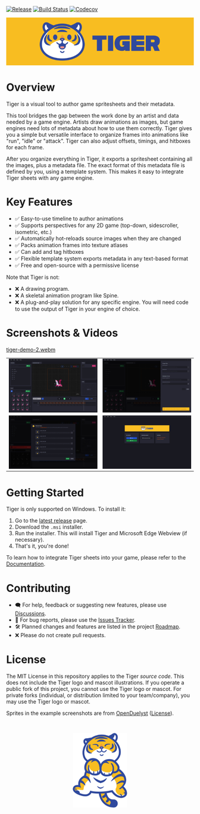 [![Release](https://img.shields.io/github/v/release/agersant/tiger)](https://github.com/agersant/tiger/releases/latest) [![Build Status](https://img.shields.io/github/actions/workflow/status/agersant/tiger/ci.yml)](https://github.com/agersant/tiger/actions) [![Codecov](https://codecov.io/gh/agersant/tiger/branch/master/graph/badge.svg?token=Ekd9mm2Wii)](https://codecov.io/gh/agersant/tiger)

![Tiger Logo](res/readme/logo.svg?raw=true "Tiger")

# Overview

Tiger is a visual tool to author game spritesheets and their metadata.

This tool bridges the gap between the work done by an artist and data needed by a game engine. Artists draw animations as images, but game engines need lots of metadata about how to use them correctly. Tiger gives you a simple but versatile interface to organize frames into animations like "run", "idle" or "attack". Tiger can also adjust offsets, timings, and hitboxes for each frame.

After you organize everything in Tiger, it exports a spritesheet containing all the images, plus a metadata file. The exact format of this metadata file is defined by you, using a template system. This makes it easy to integrate Tiger sheets with any game engine.

# Key Features

- ✅ Easy-to-use timeline to author animations
- ✅ Supports perspectives for any 2D game (top-down, sidescroller, isometric, etc.)
- ✅ Automatically hot-reloads source images when they are changed
- ✅ Packs animation frames into texture atlases
- ✅ Can add and tag hitboxes
- ✅ Flexible template system exports metadata in any text-based format
- ✅ Free and open-source with a permissive license

Note that Tiger is not:

- ❌ A drawing program.
- ❌ A skeletal animation program like Spine.
- ❌ A plug-and-play solution for any specific engine. You will need code to use the output of Tiger in your engine of choice.

# Screenshots & Videos

[tiger-demo-2.webm](https://user-images.githubusercontent.com/817256/223934634-59958844-6763-4e87-ad38-6aa69a6480d4.webm)

|                                                                                                             |                                                                                                           |
| :---------------------------------------------------------------------------------------------------------: | :-------------------------------------------------------------------------------------------------------: |
|          [![](res/readme/screenshot-1.0.0.png?raw=true)](res/readme/screenshot-1.0.0.png?raw=true)          |  [![](res/readme/screenshot-1.0.0-export.png?raw=true)](res/readme/screenshot-1.0.0-export.png?raw=true)  |
| [![](res/readme/screenshot-1.0.0-relocate.png?raw=true)](res/readme/screenshot-1.0.0-relocate.png?raw=true) | [![](res/readme/screenshot-1.0.0-startup.png?raw=true)](res/readme/screenshot-1.0.0-startup.png?raw=true) |

# Getting Started

Tiger is only supported on Windows. To install it:

1. Go to the [latest release](https://github.com/agersant/tiger/releases/latest) page.
2. Download the `.msi` installer.
3. Run the installer. This will install Tiger and Microsoft Edge Webview (if necessary).
4. That's it, you're done!

To learn how to integrate Tiger sheets into your game, please refer to the [Documentation](https://agersant.github.io/tiger/).

# Contributing

- 🗨 For help, feedback or suggesting new features, please use [Discussions](https://github.com/agersant/tiger/discussions).
- 🐛 For bug reports, please use the [Issues Tracker](https://github.com/agersant/tiger/issues).
- 🛠 Planned changes and features are listed in the project [Roadmap](ROADMAP.md).
- ❌ Please do not create pull requests.

# License

The MIT License in this repository applies to the Tiger _source code_. This does not include the Tiger logo and mascot illustrations. If you operate a public fork of this project, you cannot use the Tiger logo or mascot. For private forks (individual, or distribution limited to your team/company), you may use the Tiger logo or mascot.

Sprites in the example screenshots are from [OpenDuelyst](https://github.com/open-duelyst/duelyst) ([License](https://github.com/open-duelyst/duelyst/blob/main/LICENSE)).

&nbsp;

<p align="center">
	<img src="res/readme/happy_tiger.svg?raw=true" height="200" />
</p>
